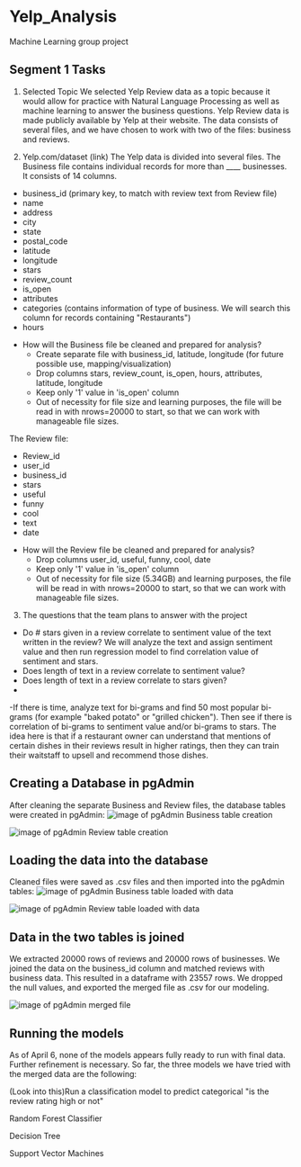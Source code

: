 # Yelp_Analysis
Machine Learning group project

## Segment 1 Tasks
1. Selected Topic 
We selected Yelp Review data as a topic because it would allow for practice with Natural Language Processing as well as machine learning to answer the business questions. Yelp Review data is made publicly available by Yelp at their website. The data consists of several files, and we have chosen to work with two of the files: business and reviews.

2. Yelp.com/dataset (link)
The Yelp data is divided into several files.
The Business file contains individual records for more than ____ businesses. It consists of 14 columns.
- business_id (primary key, to match with review text from Review file)
- name
- address
- city
- state
- postal_code
- latitude
- longitude
- stars
- review_count
- is_open
- attributes
- categories (contains information of type of business. We will search this column for records containing "Restaurants")
- hours
* How will the Business file be cleaned and prepared for analysis?
    - Create separate file with business_id, latitude, longitude (for future possible use, mapping/visualization)
    - Drop columns stars, review_count, is_open, hours, attributes, latitude, longitude
    - Keep only '1' value in 'is_open' column
    - Out of necessity for file size and learning purposes, the file will be read in with nrows=20000 to start, so that we can work with manageable file sizes.

The Review file:
- Review_id
- user_id
- business_id 
- stars
- useful
- funny
- cool
- text
- date

* How will the Review file be cleaned and prepared for analysis?
    - Drop columns user_id, useful, funny, cool, date
    - Keep only '1' value in 'is_open' column
    - Out of necessity for file size (5.34GB) and learning purposes, the file will be read in with nrows=20000 to start, so that we can work with manageable file sizes.

3. The questions that the team plans to answer with the project
- Do # stars given in a review correlate to sentiment value of the text written in the review? We will analyze the text and assign sentiment value and then run regression model to find correlation value of sentiment and stars.
- Does length of text in a review correlate to sentiment value?
- Does length of text in a review correlate to stars given?
-
-If there is time, analyze text for bi-grams and find 50 most popular bi-grams (for example "baked potato" or "grilled chicken"). Then see if there is correlation of bi-grams to sentiment value and/or bi-grams to stars. The idea here is that if a restaurant owner can understand that mentions of certain dishes in their reviews result in higher ratings, then they can train their waitstaff to upsell and recommend those dishes.

## Creating a Database in pgAdmin

After cleaning the separate Business and Review files, the database tables were created in pgAdmin:
![image of pgAdmin Business table creation]()

![image of pgAdmin Review table creation]()

## Loading the data into the database

Cleaned files were saved as .csv files and then imported into the pgAdmin tables:
![image of pgAdmin Business table loaded with data]()

![image of pgAdmin Review table loaded with data]()

## Data in the two tables is joined

We extracted 20000 rows of reviews and 20000 rows of businesses. We joined the data on the business_id column and matched reviews with business data. This resulted in a dataframe with 23557 rows. We dropped the null values, and exported the merged file as .csv for our modeling. 

![image of pgAdmin merged file]()

## Running the models

As of April 6, none of the models appears fully ready to run with final data. Further refinement is necessary. So far, the three models we have tried with the merged data are the following:

(Look into this)Run a classification model to predict categorical "is the review rating high or not" 

Random Forest Classifier

Decision Tree

Support Vector Machines
